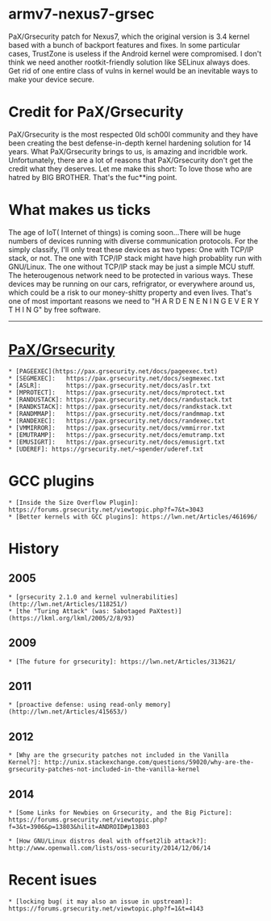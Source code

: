 # armv7-nexus7-grsec

PaX/Grsecurity patch for Nexus7, which the original version is 3.4
kernel based with a bunch of backport features and fixes. In some
particular cases, TrustZone is useless if the Android kernel were
compromised. I don't think we need another rootkit-friendly solution
like SELinux always does. Get rid of one entire class of vulns in
kernel would be an inevitable ways to make your device secure.


# Credit for PaX/Grsecurity

PaX/Grsecurity is the most respected 0ld sch00l community and they
have been creating the best defense-in-depth kernel hardening solution
for 14 years. What PaX/Grsecurity brings to us, is amazing and
incridble work. Unfortunately, there are a lot of reasons that
PaX/Grsecurity don't get the credit what they deserves. Let me make
this short: To love those who are hatred by BIG BROTHER. That's the 
fuc**ing point.


# What makes us ticks

The age of IoT( Internet of things) is coming soon...There will be
huge numbers of devices running with diverse communication
protocols. For the simply classify, I'll only treat these devices as
two types: One with TCP/IP stack, or not. The one with TCP/IP stack
might have high probablity run with GNU/Linux. The one without TCP/IP
stack may be just a simple MCU stuff. The heterougenous network need
to be protected in various ways. These devices may be running on our
cars, refrigrator, or everywhere around us, which could be a risk to
our money-shitty property and even lives. That's one of most important
reasons we need to "H A R D E N E N I N G   E V E R Y T H I N G" by free
software.


----------------------------------------------------------------------

# [PaX/Grsecurity](https://grsecurity.net/)
	* [PAGEEXEC](https://pax.grsecurity.net/docs/pageexec.txt)
	* [SEGMEXEC]:   https://pax.grsecurity.net/docs/segmexec.txt
	* [ASLR]:       https://pax.grsecurity.net/docs/aslr.txt
	* [MPROTECT]:   https://pax.grsecurity.net/docs/mprotect.txt
	* [RANDUSTACK]: https://pax.grsecurity.net/docs/randustack.txt
	* [RANDKSTACK]: https://pax.grsecurity.net/docs/randkstack.txt
	* [RANDMMAP]:	https://pax.grsecurity.net/docs/randmmap.txt
	* [RANDEXEC]:	https://pax.grsecurity.net/docs/randexec.txt
	* [VMMIRROR]:	https://pax.grsecurity.net/docs/vmmirror.txt
	* [EMUTRAMP]:	https://pax.grsecurity.net/docs/emutramp.txt
	* [EMUSIGRT]:	https://pax.grsecurity.net/docs/emusigrt.txt
	* [UDEREF]:	https://grsecurity.net/~spender/uderef.txt
# GCC plugins
	* [Inside the Size Overflow Plugin]: https://forums.grsecurity.net/viewtopic.php?f=7&t=3043
	* [Better kernels with GCC plugins]: https://lwn.net/Articles/461696/

# History
## 2005
	* [grsecurity 2.1.0 and kernel vulnerabilities](http://lwn.net/Articles/118251/)
	* [the "Turing Attack" (was: Sabotaged PaXtest)](https://lkml.org/lkml/2005/2/8/93)

## 2009
	* [The future for grsecurity]: https://lwn.net/Articles/313621/

## 2011
	* [proactive defense: using read-only memory](http://lwn.net/Articles/415653/)

## 2012
	* [Why are the grsecurity patches not included in the Vanilla Kernel?]: http://unix.stackexchange.com/questions/59020/why-are-the-grsecurity-patches-not-included-in-the-vanilla-kernel

## 2014
	* [Some Links for Newbies on Grsecurity, and the Big Picture]: https://forums.grsecurity.net/viewtopic.php?f=3&t=3906&p=13803&hilit=ANDROID#p13803

	* [How GNU/Linux distros deal with offset2lib attack?]: http://www.openwall.com/lists/oss-security/2014/12/06/14

# Recent isues
	* [locking bug( it may also an issue in upstream)]: https://forums.grsecurity.net/viewtopic.php?f=1&t=4143
